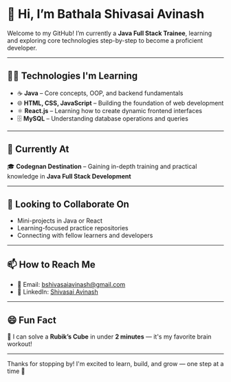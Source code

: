 # 👋 Hi, I’m Bathala Shivasai Avinash

Welcome to my GitHub! I’m currently a **Java Full Stack Trainee**, learning and exploring core technologies step-by-step to become a proficient developer.

---

## 👨‍💻 Technologies I'm Learning

- ☕ **Java** – Core concepts, OOP, and backend fundamentals  
- 🌐 **HTML, CSS, JavaScript** – Building the foundation of web development  
- ⚛️ **React.js** – Learning how to create dynamic frontend interfaces  
- 🗄️ **MySQL** – Understanding database operations and queries

---

## 🌱 Currently At

🎓 **Codegnan Destination** – Gaining in-depth training and practical knowledge in **Java Full Stack Development**

---

## 💞️ Looking to Collaborate On

- Mini-projects in Java or React  
- Learning-focused practice repositories  
- Connecting with fellow learners and developers

---

## 📫 How to Reach Me

- 📧 Email: [bshivasaiavinash@gmail.com](mailto:bshivasaiavinash@gmail.com)  
- 🔗 LinkedIn: [Shivasai Avinash](https://www.linkedin.com/in/shivasai-avinash-bathala-b6bb88316/)

---

## 😄 Fun Fact

🧩 I can solve a **Rubik’s Cube** in under **2 minutes** — it's my favorite brain workout!

---

Thanks for stopping by! I'm excited to learn, build, and grow — one step at a time 🚀
